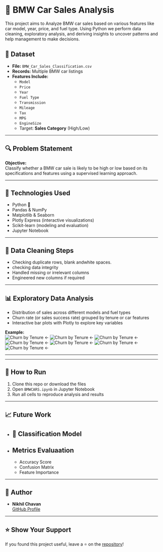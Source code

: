 # 🚗 BMW Car Sales Analysis

This project aims to Analyze BMW car sales based on various features like car model, year, price, and fuel type. Using Python we perform data cleaning, exploratory analysis, and deriving insights to uncover patterns and help management to make decisions.

## 📁 Dataset

- **File:** `BMW_Car_Sales_Classification.csv`
- **Records:** Multiple BMW car listings
- **Features Include:**
  - `Model`
  - `Price`
  - `Year`
  - `Fuel Type`
  - `Transmission`
  - `Mileage`
  - `Tax`
  - `MPG`
  - `EngineSize`
  - Target: **Sales Category** (High/Low)

---

## 🔍 Problem Statement

**Objective:**  
Classify whether a BMW car sale is likely to be high or low based on its specifications and features using a supervised learning approach.

---

## 🔧 Technologies Used

- Python 🐍
- Pandas & NumPy
- Matplotlib & Seaborn
- Plotly Express (interactive visualizations)
- Scikit-learn (modeling and evaluation)
- Jupyter Notebook

---

## 🧼 Data Cleaning Steps

- Checking duplicate rows, blank andwhite spaces.
- checking data integrity
- Handled missing or irrelevant columns
- Engineered new columns if required

---

## 📊 Exploratory Data Analysis

- Distribution of sales across different models and fuel types
- Churn rate (or sales success rate) grouped by tenure or car features
- Interactive bar plots with Plotly to explore key variables

**Example:**  
![Churn by Tenure](images/Carstopyears.png) ← 
![Churn by Tenure](images/carsyears.png) ← 
![Churn by Tenure](images/colortopyears.png) ← 
![Churn by Tenure](images/Fueltype.png) ← 
![Churn by Tenure](images/Pricedistribution.png) ← 
![Churn by Tenure](images/Topmodeltopyears.png) ←
![Churn by Tenure](images/Topyears.png) ← 

---



---

## 📌 How to Run

1. Clone this repo or download the files
2. Open `BMWCARS.ipynb` in Jupyter Notebook
3. Run all cells to reproduce analysis and results

---

## 📈 Future Work

- ## 🤖 Classification Model
- ## Metrics Evaluaation
  - Accuracy Score
  - Confusion Matrix
  - Feature Importance

---

## 🙌 Author

- **Nikhil Chavan**  
  [GitHub Profile]([https://github.com/Niks23c](https://github.com/Niks23c))

---

## ⭐️ Show Your Support

If you found this project useful, leave a ⭐️ on the [repository](https://github.com/Niks23c/bmw-car-sales)!


